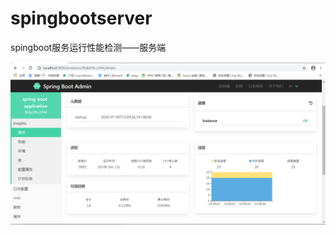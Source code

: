 # spingbootserver
spingboot服务运行性能检测——服务端


![SpringBoot Server.md](https://github.com/Redirect-404/spingbootserver/blob/master/ScreenClip.png "SpringBoot Server.md")

